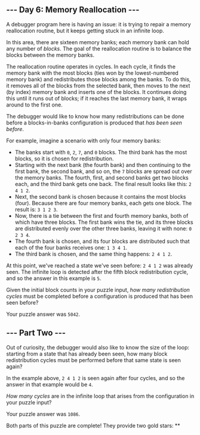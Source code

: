 --- Day 6: Memory Reallocation ---
----------------------------------

A debugger program here is having an issue: it is trying to repair a
memory reallocation routine, but it keeps getting stuck in an infinite
loop.

In this area, there are sixteen memory banks; each memory bank can hold
any number of *blocks*. The goal of the reallocation routine is to
balance the blocks between the memory banks.

The reallocation routine operates in cycles. In each cycle, it finds the
memory bank with the most blocks (ties won by the lowest-numbered memory
bank) and redistributes those blocks among the banks. To do this, it
removes all of the blocks from the selected bank, then moves to the next
(by index) memory bank and inserts one of the blocks. It continues doing
this until it runs out of blocks; if it reaches the last memory bank, it
wraps around to the first one.

The debugger would like to know how many redistributions can be done
before a blocks-in-banks configuration is produced that *has been seen
before*.

For example, imagine a scenario with only four memory banks:

-   The banks start with `0`, `2`, `7`, and `0` blocks. The third bank
    has the most blocks, so it is chosen for redistribution.
-   Starting with the next bank (the fourth bank) and then continuing to
    the first bank, the second bank, and so on, the `7` blocks are
    spread out over the memory banks. The fourth, first, and second
    banks get two blocks each, and the third bank gets one back. The
    final result looks like this: `2 4 1 2`.
-   Next, the second bank is chosen because it contains the most blocks
    (four). Because there are four memory banks, each gets one block.
    The result is: `3 1 2 3`.
-   Now, there is a tie between the first and fourth memory banks, both
    of which have three blocks. The first bank wins the tie, and its
    three blocks are distributed evenly over the other three banks,
    leaving it with none: `0 2 3 4`.
-   The fourth bank is chosen, and its four blocks are distributed such
    that each of the four banks receives one: `1 3 4 1`.
-   The third bank is chosen, and the same thing happens: `2 4 1 2`.

At this point, we've reached a state we've seen before: `2 4 1 2` was
already seen. The infinite loop is detected after the fifth block
redistribution cycle, and so the answer in this example is `5`.

Given the initial block counts in your puzzle input, *how many
redistribution cycles* must be completed before a configuration is
produced that has been seen before?

Your puzzle answer was `5042`.

--- Part Two ---
----------------

Out of curiosity, the debugger would also like to know the size of the
loop: starting from a state that has already been seen, how many block
redistribution cycles must be performed before that same state is seen
again?

In the example above, `2 4 1 2` is seen again after four cycles, and so
the answer in that example would be `4`.

*How many cycles* are in the infinite loop that arises from the
configuration in your puzzle input?

Your puzzle answer was `1086`.

Both parts of this puzzle are complete! They provide two gold stars:
\*\*
